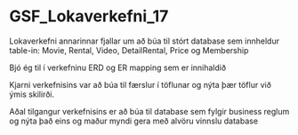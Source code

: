# GSF_Lokaverkefni_17

Lokaverkefni annarinnar fjallar um að búa til stórt database sem innheldur table-in: Movie, Rental, Video, DetailRental, Price og Membership

Bjó ég til í verkefninu ERD og ER mapping sem er innihaldið

Kjarni verkefnisins var að búa til færslur í töflunar og nýta þær töflur við ýmis skilirði.

Aðal tilgangur verkefnisins er að búa til database sem fylgir business reglum og nýta það eins og maður myndi gera með alvöru vinnslu database
